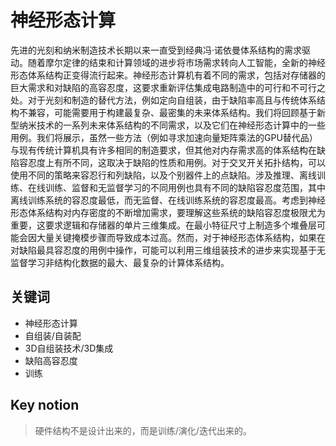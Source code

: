 # 神经形态计算

先进的光刻和纳米制造技术长期以来一直受到经典冯·诺依曼体系结构的需求驱动。随着摩尔定律的结束和计算领域的进步将市场需求转向人工智能，全新的神经形态体系结构正变得流行起来。神经形态计算机有着不同的需求，包括对存储器的巨大需求和对缺陷的高容忍度，这要求重新评估集成电路制造中的可行和不可行之处。对于光刻和制造的替代方法，例如定向自组装，由于缺陷率高且与传统体系结构不兼容，可能需要用于构建最复杂、最密集的未来体系结构。我们将回顾基于新型纳米技术的一系列未来体系结构的不同需求，以及它们在神经形态计算中的一些用例。我们将展示，虽然一些方法（例如寻求加速向量矩阵乘法的GPU替代品）与现有传统计算机具有许多相同的制造要求，但其他对内存需求高的体系结构在缺陷容忍度上有所不同，这取决于缺陷的性质和用例。对于交叉开关拓扑结构，可以使用不同的策略来容忍行和列缺陷，以及个别器件上的点缺陷。涉及推理、离线训练、在线训练、监督和无监督学习的不同用例也具有不同的缺陷容忍度范围，其中离线训练系统的容忍度最低，而无监督、在线训练系统的容忍度最高。考虑到神经形态体系结构对内存密度的不断增加需求，要理解这些系统的缺陷容忍度极限尤为重要，这要求逻辑和存储器的单片三维集成。在最小特征尺寸上制造多个堆叠层可能会因大量关键掩模步骤而导致成本过高。然而，对于神经形态体系结构，如果在对缺陷最具容忍度的用例中操作，可能可以利用三维组装技术的进步来实现基于无监督学习非结构化数据的最大、最复杂的计算体系结构。

## 关键词

- 神经形态计算
- 自组装/自装配
- 3D自组装技术/3D集成
- 缺陷高容忍度
- 训练

## Key notion

> 硬件结构不是设计出来的，而是训练/演化/迭代出来的。
